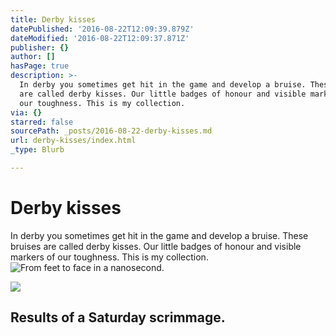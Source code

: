 ```yaml
---
title: Derby kisses
datePublished: '2016-08-22T12:09:39.879Z'
dateModified: '2016-08-22T12:09:37.871Z'
publisher: {}
author: []
hasPage: true
description: >-
  In derby you sometimes get hit in the game and develop a bruise. These bruises
  are called derby kisses. Our little badges of honour and visible markers of
  our toughness. This is my collection.
via: {}
starred: false
sourcePath: _posts/2016-08-22-derby-kisses.md
url: derby-kisses/index.html
_type: Blurb

---
```

# Derby kisses

In derby you sometimes get hit in the game and develop a bruise. These bruises are called derby kisses. Our little badges of honour and visible markers of our toughness. This is my collection.
![From feet to face in a nanosecond.](https://the-grid-user-content.s3-us-west-2.amazonaws.com/44a3d062-230b-4061-9c6e-fbfdf3eb2df2.jpg)

<article style=""><img src="https://the-grid-user-content.s3-us-west-2.amazonaws.com/584e57a4-fba5-4f84-bf50-80e0c6a1d8d7.jpg" /><h1>Results of a Saturday scrimmage.</h1></article>